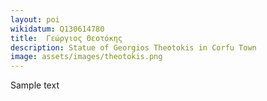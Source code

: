 ```yaml
---
layout: poi
wikidatum: Q130614780
title:  Γεώργιος Θεοτόκης
description: Statue of Georgios Theotokis in Corfu Town 
image: assets/images/theotokis.png
---
```


Sample text  